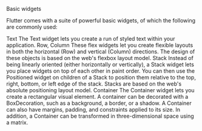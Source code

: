 Basic widgets
 
 Flutter comes with a suite of powerful basic widgets, of which the following are commonly used:

Text
The Text widget lets you create a run of styled text within your application.
Row, Column
These flex widgets let you create flexible layouts in both the horizontal (Row) and vertical (Column) directions. The design of these objects is based on the web's flexbox layout model.
Stack
Instead of being linearly oriented (either horizontally or vertically), a Stack widget lets you place widgets on top of each other in paint order. You can then use the Positioned widget on children of a Stack to position them relative to the top, right, bottom, or left edge of the stack. Stacks are based on the web's absolute positioning layout model.
Container
The Container widget lets you create a rectangular visual element. A container can be decorated with a BoxDecoration, such as a background, a border, or a shadow. A Container can also have margins, padding, and constraints applied to its size. In addition, a Container can be transformed in three-dimensional space using a matrix.